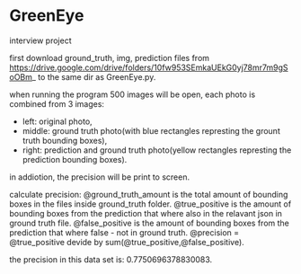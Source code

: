 # GreenEye
interview project

first download ground_truth, img, prediction files from https://drive.google.com/drive/folders/10fw953SEmkaUEkG0yj78mr7m9gSoOBm_
to the same dir as GreenEye.py.

when running the program 500 images will be open, each photo is combined from 3 images:
- left: original photo,
- middle: ground truth photo(with blue rectangles represting the grount truth bounding boxes),
- right: prediction and ground truth photo(yellow rectangles represting the prediction bounding boxes).

in addiotion, the precision will be print to screen.

calculate precision:
@ground_truth_amount is the total amount of bounding boxes in the files inside ground_truth folder.
@true_positive is the amount of bounding boxes from the prediction that where also in the relavant json in ground truth file.
@false_positive is the amount of bounding boxes from the prediction that where false - not in ground truth.
@precision = @true_positive devide by sum(@true_positive,@false_positive). 


the precision in this data set is: 0.7750696378830083.

